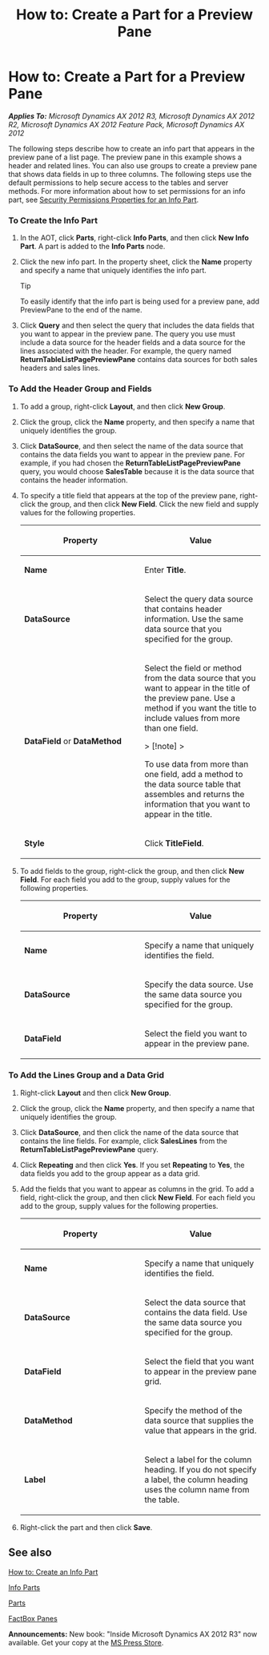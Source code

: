 ﻿---
title: 'How to: Create a Part for a Preview Pane'
TOCTitle: 'How to: Create a Part for a Preview Pane'
ms:assetid: 1000e098-b446-433f-acf9-4365906c790c
ms:mtpsurl: https://msdn.microsoft.com/en-us/library/Gg843693(v=AX.60)
ms:contentKeyID: 35240515
ms.date: 05/18/2015
mtps_version: v=AX.60
---

# How to: Create a Part for a Preview Pane 


_**Applies To:** Microsoft Dynamics AX 2012 R3, Microsoft Dynamics AX 2012 R2, Microsoft Dynamics AX 2012 Feature Pack, Microsoft Dynamics AX 2012_

The following steps describe how to create an info part that appears in the preview pane of a list page. The preview pane in this example shows a header and related lines. You can also use groups to create a preview pane that shows data fields in up to three columns. The following steps use the default permissions to help secure access to the tables and server methods. For more information about how to set permissions for an info part, see [Security Permissions Properties for an Info Part](security-permissions-properties-for-an-info-part.md).

### To Create the Info Part

1.  In the AOT, click **Parts**, right-click **Info Parts**, and then click **New Info Part**. A part is added to the **Info Parts** node.

2.  Click the new info part. In the property sheet, click the **Name** property and specify a name that uniquely identifies the info part.
    

    > [!TIP]
    > <P>To easily identify that the info part is being used for a preview pane, add PreviewPane to the end of the name.</P>



3.  Click **Query** and then select the query that includes the data fields that you want to appear in the preview pane. The query you use must include a data source for the header fields and a data source for the lines associated with the header. For example, the query named **ReturnTableListPagePreviewPane** contains data sources for both sales headers and sales lines.

### To Add the Header Group and Fields

1.  To add a group, right-click **Layout**, and then click **New Group**.

2.  Click the group, click the **Name** property, and then specify a name that uniquely identifies the group.

3.  Click **DataSource**, and then select the name of the data source that contains the data fields you want to appear in the preview pane. For example, if you had chosen the **ReturnTableListPagePreviewPane** query, you would choose **SalesTable** because it is the data source that contains the header information.

4.  To specify a title field that appears at the top of the preview pane, right-click the group, and then click **New Field**. Click the new field and supply values for the following properties.
    
    <table>
    <colgroup>
    <col style="width: 50%" />
    <col style="width: 50%" />
    </colgroup>
    <thead>
    <tr class="header">
    <th><p>Property</p></th>
    <th><p>Value</p></th>
    </tr>
    </thead>
    <tbody>
    <tr class="odd">
    <td><p><strong>Name</strong></p></td>
    <td><p>Enter <strong>Title</strong>.</p></td>
    </tr>
    <tr class="even">
    <td><p><strong>DataSource</strong></p></td>
    <td><p>Select the query data source that contains header information. Use the same data source that you specified for the group.</p></td>
    </tr>
    <tr class="odd">
    <td><p><strong>DataField</strong> or <strong>DataMethod</strong></p></td>
    <td><p>Select the field or method from the data source that you want to appear in the title of the preview pane. Use a method if you want the title to include values from more than one field.</p>
    > [!note]  
    > <P>To use data from more than one field, add a method to the data source table that assembles and returns the information that you want to appear in the title.</P>
    </td>
    </tr>
    <tr class="even">
    <td><p><strong>Style</strong></p></td>
    <td><p>Click <strong>TitleField</strong>.</p></td>
    </tr>
    </tbody>
    </table>


5.  To add fields to the group, right-click the group, and then click **New Field**. For each field you add to the group, supply values for the following properties.
    
    <table>
    <colgroup>
    <col style="width: 50%" />
    <col style="width: 50%" />
    </colgroup>
    <thead>
    <tr class="header">
    <th><p>Property</p></th>
    <th><p>Value</p></th>
    </tr>
    </thead>
    <tbody>
    <tr class="odd">
    <td><p><strong>Name</strong></p></td>
    <td><p>Specify a name that uniquely identifies the field.</p></td>
    </tr>
    <tr class="even">
    <td><p><strong>DataSource</strong></p></td>
    <td><p>Specify the data source. Use the same data source you specified for the group.</p></td>
    </tr>
    <tr class="odd">
    <td><p><strong>DataField</strong></p></td>
    <td><p>Select the field you want to appear in the preview pane.</p></td>
    </tr>
    </tbody>
    </table>


### To Add the Lines Group and a Data Grid

1.  Right-click **Layout** and then click **New Group**.

2.  Click the group, click the **Name** property, and then specify a name that uniquely identifies the group.

3.  Click **DataSource**, and then click the name of the data source that contains the line fields. For example, click **SalesLines** from the **ReturnTableListPagePreviewPane** query.

4.  Click **Repeating** and then click **Yes**. If you set **Repeating** to **Yes**, the data fields you add to the group appear as a data grid.

5.  Add the fields that you want to appear as columns in the grid. To add a field, right-click the group, and then click **New Field**. For each field you add to the group, supply values for the following properties.
    
    <table>
    <colgroup>
    <col style="width: 50%" />
    <col style="width: 50%" />
    </colgroup>
    <thead>
    <tr class="header">
    <th><p>Property</p></th>
    <th><p>Value</p></th>
    </tr>
    </thead>
    <tbody>
    <tr class="odd">
    <td><p><strong>Name</strong></p></td>
    <td><p>Specify a name that uniquely identifies the field.</p></td>
    </tr>
    <tr class="even">
    <td><p><strong>DataSource</strong></p></td>
    <td><p>Select the data source that contains the data field. Use the same data source you specified for the group.</p></td>
    </tr>
    <tr class="odd">
    <td><p><strong>DataField</strong></p></td>
    <td><p>Select the field that you want to appear in the preview pane grid.</p></td>
    </tr>
    <tr class="even">
    <td><p><strong>DataMethod</strong></p></td>
    <td><p>Specify the method of the data source that supplies the value that appears in the grid.</p></td>
    </tr>
    <tr class="odd">
    <td><p><strong>Label</strong></p></td>
    <td><p>Select a label for the column heading. If you do not specify a label, the column heading uses the column name from the table.</p></td>
    </tr>
    </tbody>
    </table>


6.  Right-click the part and then click **Save**.

## See also

[How to: Create an Info Part](how-to-create-an-info-part.md)

[Info Parts](info-parts.md)

[Parts](parts.md)

[FactBox Panes](factbox-panes.md)

  
**Announcements:** New book: "Inside Microsoft Dynamics AX 2012 R3" now available. Get your copy at the [MS Press Store](https://www.microsoftpressstore.com/store/inside-microsoft-dynamics-ax-2012-r3-9780735685109).

